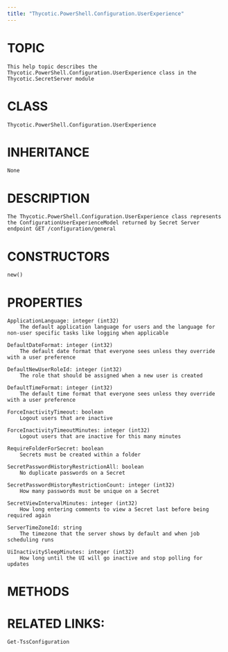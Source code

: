```yaml
---
title: "Thycotic.PowerShell.Configuration.UserExperience"
---
```


# TOPIC
    This help topic describes the Thycotic.PowerShell.Configuration.UserExperience class in the Thycotic.SecretServer module

# CLASS
    Thycotic.PowerShell.Configuration.UserExperience

# INHERITANCE
    None

# DESCRIPTION
    The Thycotic.PowerShell.Configuration.UserExperience class represents the ConfigurationUserExperienceModel returned by Secret Server endpoint GET /configuration/general

# CONSTRUCTORS
    new()

# PROPERTIES
    ApplicationLanguage: integer (int32)
        The default application language for users and the language for non-user specific tasks like logging when applicable

    DefaultDateFormat: integer (int32)
        The default date format that everyone sees unless they override with a user preference

    DefaultNewUserRoleId: integer (int32)
        The role that should be assigned when a new user is created

    DefaultTimeFormat: integer (int32)
        The default time format that everyone sees unless they override with a user preference

    ForceInactivityTimeout: boolean
        Logout users that are inactive

    ForceInactivityTimeoutMinutes: integer (int32)
        Logout users that are inactive for this many minutes

    RequireFolderForSecret: boolean
        Secrets must be created within a folder

    SecretPasswordHistoryRestrictionAll: boolean
        No duplicate passwords on a Secret

    SecretPasswordHistoryRestrictionCount: integer (int32)
        How many passwords must be unique on a Secret

    SecretViewIntervalMinutes: integer (int32)
        How long entering comments to view a Secret last before being required again

    ServerTimeZoneId: string
        The timezone that the server shows by default and when job scheduling runs

    UiInactivitySleepMinutes: integer (int32)
        How long until the UI will go inactive and stop polling for updates

# METHODS

# RELATED LINKS:
    Get-TssConfiguration